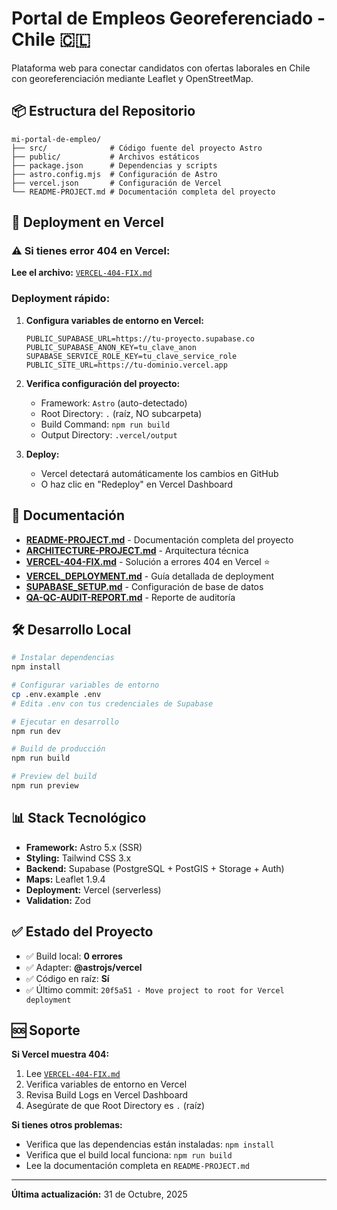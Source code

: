 # Portal de Empleos Georeferenciado - Chile 🇨🇱

Plataforma web para conectar candidatos con ofertas laborales en Chile con georeferenciación mediante Leaflet y OpenStreetMap.

## 📦 Estructura del Repositorio

```
mi-portal-de-empleo/
├── src/              # Código fuente del proyecto Astro
├── public/           # Archivos estáticos
├── package.json      # Dependencias y scripts
├── astro.config.mjs  # Configuración de Astro
├── vercel.json       # Configuración de Vercel
└── README-PROJECT.md # Documentación completa del proyecto
```

## 🚀 Deployment en Vercel

### ⚠️ Si tienes error 404 en Vercel:

**Lee el archivo:** [`VERCEL-404-FIX.md`](./VERCEL-404-FIX.md)

### Deployment rápido:

1. **Configura variables de entorno en Vercel:**
   ```
   PUBLIC_SUPABASE_URL=https://tu-proyecto.supabase.co
   PUBLIC_SUPABASE_ANON_KEY=tu_clave_anon
   SUPABASE_SERVICE_ROLE_KEY=tu_clave_service_role
   PUBLIC_SITE_URL=https://tu-dominio.vercel.app
   ```

2. **Verifica configuración del proyecto:**
   - Framework: `Astro` (auto-detectado)
   - Root Directory: `.` (raíz, NO subcarpeta)
   - Build Command: `npm run build`
   - Output Directory: `.vercel/output`

3. **Deploy:**
   - Vercel detectará automáticamente los cambios en GitHub
   - O haz clic en "Redeploy" en Vercel Dashboard

## 📖 Documentación

- **[README-PROJECT.md](./README-PROJECT.md)** - Documentación completa del proyecto
- **[ARCHITECTURE-PROJECT.md](./ARCHITECTURE-PROJECT.md)** - Arquitectura técnica
- **[VERCEL-404-FIX.md](./VERCEL-404-FIX.md)** - Solución a errores 404 en Vercel ⭐
- **[VERCEL_DEPLOYMENT.md](./VERCEL_DEPLOYMENT.md)** - Guía detallada de deployment
- **[SUPABASE_SETUP.md](./SUPABASE_SETUP.md)** - Configuración de base de datos
- **[QA-QC-AUDIT-REPORT.md](./QA-QC-AUDIT-REPORT.md)** - Reporte de auditoría

## 🛠️ Desarrollo Local

```bash
# Instalar dependencias
npm install

# Configurar variables de entorno
cp .env.example .env
# Edita .env con tus credenciales de Supabase

# Ejecutar en desarrollo
npm run dev

# Build de producción
npm run build

# Preview del build
npm run preview
```

## 📊 Stack Tecnológico

- **Framework:** Astro 5.x (SSR)
- **Styling:** Tailwind CSS 3.x
- **Backend:** Supabase (PostgreSQL + PostGIS + Storage + Auth)
- **Maps:** Leaflet 1.9.4
- **Deployment:** Vercel (serverless)
- **Validation:** Zod

## ✅ Estado del Proyecto

- ✅ Build local: **0 errores**
- ✅ Adapter: **@astrojs/vercel**
- ✅ Código en raíz: **Sí**
- ✅ Último commit: `20f5a51 - Move project to root for Vercel deployment`

## 🆘 Soporte

**Si Vercel muestra 404:**
1. Lee [`VERCEL-404-FIX.md`](./VERCEL-404-FIX.md)
2. Verifica variables de entorno en Vercel
3. Revisa Build Logs en Vercel Dashboard
4. Asegúrate de que Root Directory es `.` (raíz)

**Si tienes otros problemas:**
- Verifica que las dependencias están instaladas: `npm install`
- Verifica que el build local funciona: `npm run build`
- Lee la documentación completa en `README-PROJECT.md`

---

**Última actualización:** 31 de Octubre, 2025
